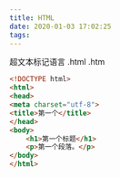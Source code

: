 ```yaml
---
title: HTML
date: 2020-01-03 17:02:25
tags:
---
```


超文本标记语言 .html .htm

~~~html
<!DOCTYPE html>
<html>
<head>
<meta charset="utf-8">
<title>第一个</title>
</head>
<body>
    <h1>第一个标题</h1>
    <p>第一个段落。</p>
</body>
</html>
~~~

